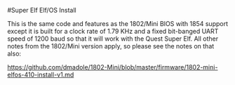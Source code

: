 #Super Elf Elf/OS Install

This is the same code and features as the 1802/Mini BIOS with 1854 support except it is built for a clock rate of 1.79 KHz and a fixed bit-banged UART speed of 1200 baud so that it will work with the Quest Super Elf. All other notes from the 1802/Mini version apply, so please see the notes on that also:

https://github.com/dmadole/1802-Mini/blob/master/firmware/1802-mini-elfos-410-install-v1.md
